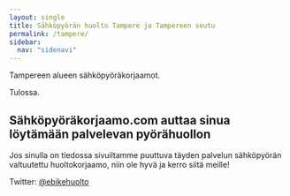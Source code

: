 ```yaml
---
layout: single
title: Sähköpyörän huolto Tampere ja Tampereen seutu
permalink: /tampere/
sidebar:
  nav: "sidenavi"
---
```


Tampereen alueen sähköpyöräkorjaamot.

Tulossa.


## Sähköpyöräkorjaamo.com auttaa sinua löytämään palvelevan pyörähuollon

Jos sinulla on tiedossa sivuiltamme puuttuva täyden palvelun sähköpyörän valtuutettu huoltokorjaamo, niin ole hyvä ja kerro siitä meille!

Twitter: [@ebikehuolto](https://twitter.com/ebikehuolto)

